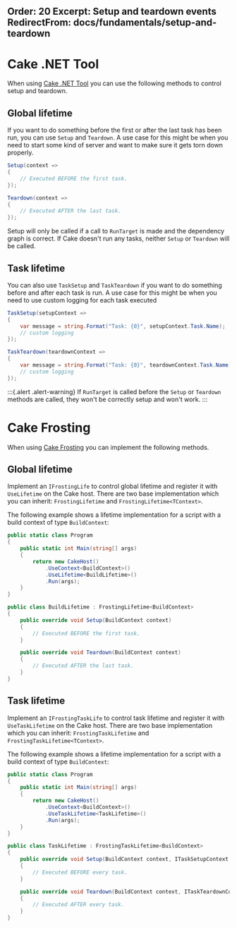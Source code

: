 Order: 20
Excerpt: Setup and teardown events
RedirectFrom: docs/fundamentals/setup-and-teardown
---

# Cake .NET Tool

When using [Cake .NET Tool] you can use the following methods to control setup and teardown.

## Global lifetime

If you want to do something before the first or after the last task has been run, you can use `Setup` and `Teardown`. A use case for this might be when you need to start some kind of server and want to make sure it gets torn down properly.

```csharp
Setup(context =>
{
    // Executed BEFORE the first task.
});

Teardown(context =>
{
    // Executed AFTER the last task.
});
```

Setup will only be called if a call to `RunTarget` is made and the dependency graph is correct. If Cake doesn't run any tasks, neither `Setup` or `Teardown` will be called.

## Task lifetime

You can also use `TaskSetup` and `TaskTeardown` if you want to do something before and after each task is run. A use case for this might be when you need to use custom logging for each task executed

```csharp
TaskSetup(setupContext =>
{
    var message = string.Format("Task: {0}", setupContext.Task.Name);
    // custom logging
});

TaskTeardown(teardownContext =>
{
    var message = string.Format("Task: {0}", teardownContext.Task.Name);
    // custom logging
});

```

:::{.alert .alert-warning}
If `RunTarget` is called before the `Setup` or `Teardown` methods are called, they won't be correctly setup and won't work.
:::

# Cake Frosting

When using [Cake Frosting] you can implement the following methods.

## Global lifetime

Implement an `IFrostingLife` to control global lifetime and register it with `UseLifetime` on the Cake host.
There are two base implementation which you can inherit: `FrostingLifetime` and `FrostingLifetime<TContext>`.

The following example shows a lifetime implementation for a script with a build context of type `BuildContext`:

```csharp
public static class Program
{
    public static int Main(string[] args)
    {
        return new CakeHost()
            .UseContext<BuildContext>()
            .UseLifetime<BuildLifetime>()
            .Run(args);
    }
}

public class BuildLifetime : FrostingLifetime<BuildContext>
{
    public override void Setup(BuildContext context)
    {
        // Executed BEFORE the first task.
    }

    public override void Teardown(BuildContext context)
    {
        // Executed AFTER the last task.
    }
}
```

## Task lifetime

Implement an `IFrostingTaskLife` to control task lifetime and register it with `UseTaskLifetime` on the Cake host.
There are two base implementation which you can inherit: `FrostingTaskLifetime` and `FrostingTaskLifetime<TContext>`.

The following example shows a lifetime implementation for a script with a build context of type `BuildContext`:

```csharp
public static class Program
{
    public static int Main(string[] args)
    {
        return new CakeHost()
            .UseContext<BuildContext>()
            .UseTaskLifetime<TaskLifetime>()
            .Run(args);
    }
}

public class TaskLifetime : FrostingTaskLifetime<BuildContext>
{
    public override void Setup(BuildContext context, ITaskSetupContext info)
    {
        // Executed BEFORE every task.
    }

    public override void Teardown(BuildContext context, ITaskTeardownContext info)
    {
        // Executed AFTER every task.
    }
}
```

[Cake .NET Tool]: /docs/running-builds/runners/dotnet-tool
[Cake Frosting]: /docs/running-builds/runners/cake-frosting